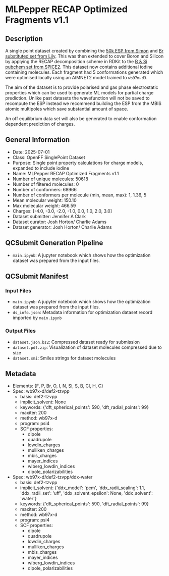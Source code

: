 # MLPepper RECAP Optimized Fragments v1.1

## Description
A single point dataset created by combining the [50k ESP from Simon](https://github.com/openforcefield/qca-dataset-submission/tree/master/submissions/2022-01-16-OpenFF-ESP-Fragment-Conformers-v1.0) and 
[Br substituted set from Lily](https://github.com/openforcefield/qca-dataset-submission/tree/master/submissions/2023-11-30-OpenFF-multi-Br-ESP-Fragment-Conformers-v1.1-single-point). 
This was then extended to cover Boron and Silicon by applying the RECAP decomposition scheme in RDKit to the [B & Si pubchem set from SPICE2](https://github.com/openmm/spice-dataset/blob/main/pubchem/pubchem-boron-silicon.hdf5). This dataset now contains additional iodine containing molecules.
Each fragment had 5 conformations generated which were optimised locally using an AIMNET2 model trained to `wb97m-d3`. 

The aim of the dataset is to provide polarised and gas phase electrostatic properties which can be used to generate ML models 
for partial charge prediction. Unlike past datasets the wavefunction will not be saved to recompute the ESP instead we recommend building the ESP 
from the MBIS atomic multipoles which save substantial amount of space. 

An off equilibrium data set will also be generated to enable conformation dependent prediction of charges.

## General Information
 
* Date: 2025-07-01
* Class: OpenFF SinglePoint Dataset
* Purpose: Single point property calculations for charge models, expanded to include iodine
* Name: MLPepper RECAP Optimized Fragments v1.1
* Number of unique molecules: 50618
* Number of filtered molecules: 0
* Number of conformers: 68966
* Number of conformers per molecule (min, mean, max): 1, 1.36, 5
* Mean molecular weight: 150.10
* Max molecular weight: 466.59
* Charges: [-4.0, -3.0, -2.0, -1.0, 0.0, 1.0, 2.0, 3.0]
* Dataset submitter: Jennifer A Clark
* Dataset curator: Josh Horton/ Charlie Adams
* Dataset generator: Josh Horton/ Charlie Adams

## QCSubmit Generation Pipeline
* `main.ipynb`: A jupyter notebook which shows how the optimization dataset was prepared from the input files.

## QCSubmit Manifest

### Input Files
* `main.ipynb`: A jupyter notebook which shows how the optimization dataset was prepared from the input files.
* `ds_info.json`: Metadata information for optimization dataset record imported by `main.ipynb`
### Output Files
* `dataset.json.bz2`: Compressed dataset ready for submission
* `dataset.pdf.zip`: Visualization of dataset molecules compressed due to size
* `dataset.smi`: Smiles strings for dataset molecules

## Metadata
* Elements: {F, P, Br, O, I, N, Si, S, B, Cl, H, C}
* Spec: wb97x-d/def2-tzvpp
	* basis: def2-tzvpp
	* implicit_solvent: None
	* keywords: {'dft_spherical_points': 590, 'dft_radial_points': 99}
	* maxiter: 200
	* method: wb97x-d
	* program: psi4
	* SCF properties:
		* dipole
		* quadrupole
		* lowdin_charges
		* mulliken_charges
		* mbis_charges
		* mayer_indices
		* wiberg_lowdin_indices
		* dipole_polarizabilities
* Spec: wb97x-d/def2-tzvpp/ddx-water
	* basis: def2-tzvpp
	* implicit_solvent: {'ddx_model': 'pcm', 'ddx_radii_scaling': 1.1, 'ddx_radii_set': 'uff', 'ddx_solvent_epsilon': None, 'ddx_solvent': 'water'}
	* keywords: {'dft_spherical_points': 590, 'dft_radial_points': 99}
	* maxiter: 200
	* method: wb97x-d
	* program: psi4
	* SCF properties:
		* dipole
		* quadrupole
		* lowdin_charges
		* mulliken_charges
		* mbis_charges
		* mayer_indices
		* wiberg_lowdin_indices
		* dipole_polarizabilities
